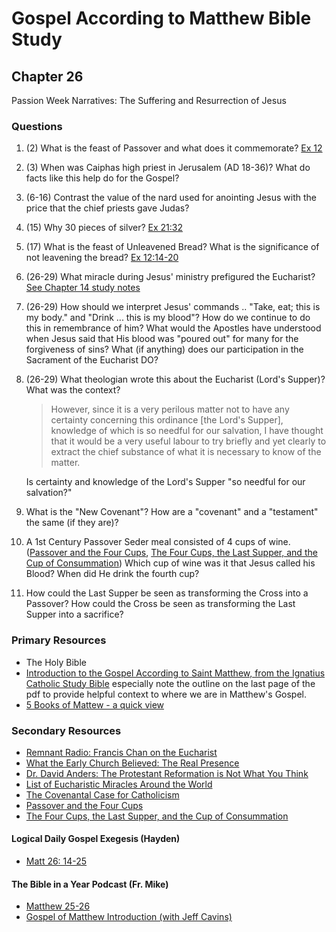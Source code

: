 # Gospel According to Matthew Bible Study

## Chapter 26

Passion Week Narratives: The Suffering and Resurrection of Jesus

### Questions
1. (2) What is the feast of Passover and what does it commemorate? [Ex 12](https://www.biblegateway.com/passage/?search=Ex%2012&version=RSVCE)
2. (3) When was Caiphas high priest in Jerusalem (AD 18-36)? What do facts like this help do for the Gospel?
3. (6-16) Contrast the value of the nard used for anointing Jesus with the price that the chief priests gave Judas?
4. (15) Why 30 pieces of silver? [Ex 21:32](https://www.biblegateway.com/passage/?search=Ex%2021%3A32&version=RSVCE)
5. (17) What is the feast of Unleavened Bread? What is the significance of not leavening the bread? [Ex 12:14-20](https://www.biblegateway.com/passage/?search=Ex%2012%3A14-20&version=RSVCE)
6. (26-29) What miracle during Jesus' ministry prefigured the Eucharist? [See Chapter 14 study notes](https://krisgholson.com/matthew/14)
7. (26-29) How should we interpret Jesus' commands .. "Take, eat; this is my body." and "Drink ... this is my blood"?  How do we continue to do this in remembrance of him?  What would the Apostles have understood when Jesus said that His blood was "poured out" for many for the forgiveness of sins? What (if anything) does our participation in the Sacrament of the Eucharist DO? 
8. (26-29) What theologian wrote this about the Eucharist (Lord's Supper)? What was the context? 
    >However, since it is a very perilous matter not to have any certainty concerning this ordinance [the Lord's Supper], knowledge of which is so needful for our salvation, I have thought that it would be a very useful labour to try briefly and yet clearly to extract the chief substance of what it is necessary to know of the matter.
    
    Is certainty and knowledge of the Lord's Supper "so needful for our salvation?"
9. What is the "New Covenant"? How are a "covenant" and a "testament" the same (if they are)?
10. A 1st Century Passover Seder meal consisted of 4 cups of wine. ([Passover and the Four Cups](https://www.jewishawareness.org/passover-and-the-four-cups/), [The Four Cups, the Last Supper, and the Cup of Consummation](https://tomperna.org/2015/04/02/the-four-cups-the-last-supper-and-the-cup-of-consummation/)) Which cup of wine was it that Jesus called his Blood?  When did He drink the fourth cup? 
11. How could the Last Supper be seen as transforming the Cross into a Passover? How could the Cross be seen as transforming the Last Supper into a sacrifice?

### Primary Resources
* The Holy Bible
* [Introduction to the Gospel According to Saint Matthew, from the Ignatius Catholic Study Bible](https://drive.google.com/file/d/1IbrAF5TRJj90vyF3-0E3qVN-1Fx6pDYB/view?usp=drive_link)
  especially note the outline on the last page of the pdf to provide helpful context to where we are in Matthew's
  Gospel.
* [5 Books of Mattew - a quick view](https://drive.google.com/file/d/1ZLQ7OxPDoCfhrEc0dyJTNqB-KYKo5Ot5/view?usp=sharing)

### Secondary Resources
* [Remnant Radio: Francis Chan on the Eucharist](https://youtu.be/2bH4hpCB2VU?si=2ApGlzc8Gvtb2663)
* [What the Early Church Believed: The Real Presence](https://www.catholic.com/tract/the-real-presence)
* [Dr. David Anders: The Protestant Reformation is Not What You Think](https://open.spotify.com/episode/3LZHPRUp2hWCiVQhuxFX1Y?si=DcF--hXfTYqqcznpmxlhKw)
* [List of Eucharistic Miracles Around the World](http://www.miracolieucaristici.org/en/Liste/list.html)
* [The Covenantal Case for Catholicism](https://shamelesspopery.com/the-covenantal-case-for-catholicism/)
* [Passover and the Four Cups](https://www.jewishawareness.org/passover-and-the-four-cups/)
* [The Four Cups, the Last Supper, and the Cup of Consummation](https://tomperna.org/2015/04/02/the-four-cups-the-last-supper-and-the-cup-of-consummation/)

#### Logical Daily Gospel Exegesis (Hayden)
* [Matt 26: 14-25](https://open.spotify.com/episode/53o7cKDMY6yG7zxNyaVZWJ?si=_QBZZ_83RemCReILwUpXeA)


#### The Bible in a Year Podcast (Fr. Mike)

* [Matthew 25-26](https://open.spotify.com/episode/1bmIqVB5QMLHEXn9GjSyje?si=OwO5rgHHT_SkzEomku9i2Q)
* [Gospel of Matthew Introduction (with Jeff Cavins)](https://open.spotify.com/episode/4oKy0KCxtQWmdO6THASsGC)
